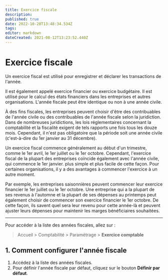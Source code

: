 ```yaml
---
title: Exercice fiscale
description: 
published: true
date: 2022-10-28T13:48:34.534Z
tags: 
editor: markdown
dateCreated: 2021-08-12T13:23:52.440Z
---
```


# Exercice fiscale

Un exercice fiscal est utilisé pour enregistrer et déclarer les transactions de l'année.

Il est également appelé exercice financier ou exercice budgétaire. Il est utilisé pour le calcul des états financiers dans les entreprises et autres organisations. L'année fiscale peut être identique ou non à une année civile.

À des fins fiscales, les entreprises peuvent choisir d'être des contribuables de l'année civile ou des contribuables de l'année fiscale selon la juridiction. Dans de nombreuses juridictions, les lois réglementaires concernant la comptabilité et la fiscalité exigent de tels rapports une fois tous les douze mois. Cependant, il n'est pas obligatoire que la période soit une année civile (c'est-à-dire du 1er janvier au 31 décembre).

Un exercice fiscal commence généralement au début d'un trimestre, comme le 1er avril, le 1er juillet ou le 1er octobre. Cependant, l'exercice fiscal de la plupart des entreprises coïncide également avec l'année civile, qui commence le 1er janvier. plus simple et plus facile de cette façon. Pour certaines organisations, il y a des avantages à commencer l'exercice à un autre moment.

Par exemple, les entreprises saisonnières peuvent commencer leur exercice financier le 1er juillet ou le 1er octobre. Une entreprise qui a la plupart de ses revenus à l'automne et la plupart de ses dépenses au printemps peut également choisir de commencer son exercice financier le 1er octobre. De cette façon, ils savent quel sera leur revenu pour cette année-là et peuvent ajuster leurs dépenses pour maintenir les marges bénéficiaires souhaitées.

---

Pour accéder à la liste des années fiscales, allez sur :

> Accueil > Comptabilité > Paramétrage > **Exercice comptable**

## 1. Comment configurer l'année fiscale

1. Accédez à la liste des années fiscales.
2. Pour définir l'année fiscale par défaut, cliquez sur le bouton **Définir par défaut**.